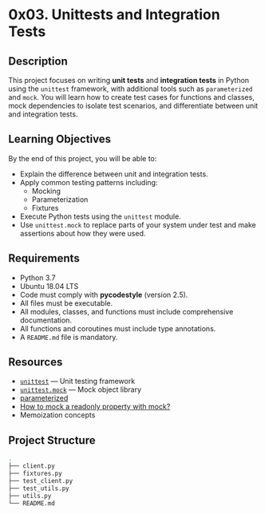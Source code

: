 # 0x03. Unittests and Integration Tests

## Description

This project focuses on writing **unit tests** and **integration tests** in Python using the `unittest` framework, with additional tools such as `parameterized` and `mock`. You will learn how to create test cases for functions and classes, mock dependencies to isolate test scenarios, and differentiate between unit and integration tests.

## Learning Objectives

By the end of this project, you will be able to:

- Explain the difference between unit and integration tests.
- Apply common testing patterns including:
  - Mocking
  - Parameterization
  - Fixtures
- Execute Python tests using the `unittest` module.
- Use `unittest.mock` to replace parts of your system under test and make assertions about how they were used.

## Requirements

- Python 3.7
- Ubuntu 18.04 LTS
- Code must comply with **pycodestyle** (version 2.5).
- All files must be executable.
- All modules, classes, and functions must include comprehensive documentation.
- All functions and coroutines must include type annotations.
- A `README.md` file is mandatory.

## Resources

- [`unittest`](https://docs.python.org/3/library/unittest.html) — Unit testing framework
- [`unittest.mock`](https://docs.python.org/3/library/unittest.mock.html) — Mock object library
- [parameterized](https://github.com/wolever/parameterized)
- [How to mock a readonly property with mock?](https://stackoverflow.com/questions/24836205/how-to-mock-a-readonly-property-with-mock)
- Memoization concepts

## Project Structure

```bash
.
├── client.py
├── fixtures.py
├── test_client.py
├── test_utils.py
├── utils.py
└── README.md
